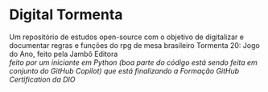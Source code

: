 # Digital Tormenta
Um repositório de estudos open-source com o objetivo de digitalizar e documentar regras e funções do rpg de mesa brasileiro Tormenta 20: Jogo do Ano, feito pela Jambô Editora  
_feito por um iniciante em Python (boa parte do código está sendo feita em conjunto do GitHub Copilot) que está finalizando a Formação GitHub Certification da DIO_  
